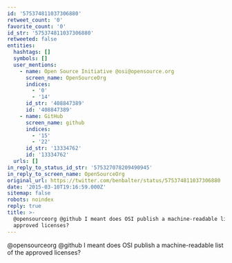 ```yaml
---
id: '575374811037306880'
retweet_count: '0'
favorite_count: '0'
id_str: '575374811037306880'
retweeted: false
entities:
  hashtags: []
  symbols: []
  user_mentions:
    - name: Open Source Initiative @osi@opensource.org
      screen_name: OpenSourceOrg
      indices:
        - '0'
        - '14'
      id_str: '408847389'
      id: '408847389'
    - name: GitHub
      screen_name: github
      indices:
        - '15'
        - '22'
      id_str: '13334762'
      id: '13334762'
  urls: []
in_reply_to_status_id_str: '575327078209490945'
in_reply_to_screen_name: OpenSourceOrg
original_url: https://twitter.com/benbalter/status/575374811037306880
date: '2015-03-10T19:16:59.000Z'
sitemap: false
robots: noindex
reply: true
title: >-
  @opensourceorg @github I meant does OSI publish a machine-readable list of the
  approved licenses?
---
```


@opensourceorg @github I meant does OSI publish a machine-readable list of the approved licenses?